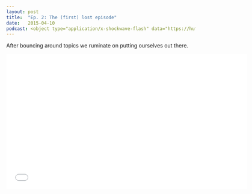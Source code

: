 ```yaml
---
layout: post
title:  "Ep. 2: The (first) lost episode"
date:   2015-04-10
podcast: <object type="application/x-shockwave-flash" data="https://huffduffer.com/flash/player.swf?soundFile=http://traffic.libsyn.com/willsankey/Miles_Away_002.mp3" width="290" height="24"><param name="movie" value="https://huffduffer.com/flash/player.swf?soundFile=http://traffic.libsyn.com/willsankey/Miles_Away_002.mp3" /><param name="wmode" value="transparent" /><audio src="http://traffic.libsyn.com/willsankey/Miles_Away_002.mp3" controls preload="none"><a href="https://huffduffer.com/wsankey/221832">Miles Away on Huffduffer</a></audio></object>
---
```


After bouncing around topics we ruminate on putting ourselves out there.


<iframe style="border: none" src="//html5-player.libsyn.com/embed/episode/id/3488960/height/360/width/640/theme/standard-mini/direction/no/autoplay/no/autonext/no/thumbnail/yes/preload/no/no_addthis/no/" height="360" width="640" scrolling="no"  allowfullscreen webkitallowfullscreen mozallowfullscreen oallowfullscreen msallowfullscreen></iframe>

